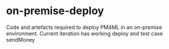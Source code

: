# on-premise-deploy
Code and artefacts required to deploy PM4ML in an on-premise environment. Current iteration has working deploy and test case sendMoney
